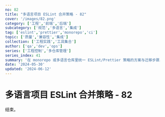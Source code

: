 ```yaml
---
no: 82
title: "多语言项目 ESLint 合并策略 - 82"
cover: '/images/82.png'
category: ['工程','前端','后端']
subcategory: ['规范','多语言','集成']
tag: ['eslint','prettier','monorepo','ci']
topic: ['质量','兼容性','集成']
collection: ['工程实践','工具集合']
author: ['qa','dev','ops']
series: ['工程控制','多仓库管理']
series_index: 41
summary: '在 monorepo 或多语言仓库里统一 ESLint/Prettier 策略的方案与迁移步骤。'
date: '2024-05-30'
updated: '2024-06-12'
---
```


# 多语言项目 ESLint 合并策略 - 82

结束。
